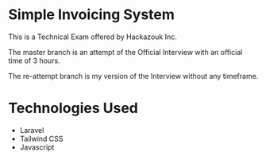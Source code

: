 # Simple Invoicing System
This is a Technical Exam offered by Hackazouk Inc.

The master branch is an attempt of the Official Interview with an official time of 3 hours.

The re-attempt branch is my version of the Interview without any timeframe.

# Technologies Used

* Laravel
* Tailwind CSS
* Javascript
